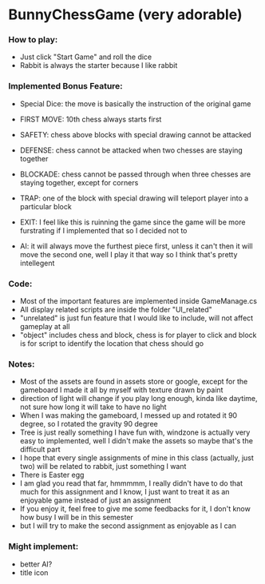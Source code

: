# BunnyChessGame (very adorable)

### How to play:
- Just click "Start Game" and roll the dice
- Rabbit is always the starter because I like rabbit

### Implemented Bonus Feature:
- Special Dice: the move is basically the instruction of the original game

- FIRST MOVE: 10th chess always starts first
- SAFETY: chess above blocks with special drawing cannot be attacked
- DEFENSE: chess cannot be attacked when two chesses are staying together
- BLOCKADE: chess cannot be passed through when three chesses are staying together, except for corners
- TRAP: one of the block with special drawing will teleport player into a particular block
- EXIT: I feel like this is ruinning the game since the game will be more furstrating if I implemented that so I decided not to
- AI: it will always move the furthest piece first, unless it can't then it will move the second one, well I play it that way so I think that's pretty intellegent

### Code:
- Most of the important features are implemented inside GameManage.cs
- All display related scripts are inside the folder "UI_related"
- "unrelated" is just fun feature that I would like to include, will not affect gameplay at all
- "object" includes chess and block, chess is for player to click and block is for script to identify the location that chess should go

### Notes:
- Most of the assets are found in assets store or google, except for the gameboard I made it all by myself with texture drawn by paint
- direction of light will change if you play long enough, kinda like daytime, not sure how long it will take to have no light
- When I was making the gameboard, I messed up and rotated it 90 degree, so I rotated the gravity 90 degree
- Tree is just really something I have fun with, windzone is actually very easy to implemented, well I didn't make the assets so maybe that's the difficult part
- I hope that every single assignments of mine in this class (actually, just two) will be related to rabbit, just something I want
- There is Easter egg
- I am glad you read that far, hmmmmm, I really didn't have to do that much for this assignment and I know, I just want to treat it as an enjoyable game instead of just an assignment
- If you enjoy it, feel free to give me some feedbacks for it, I don't know how busy I will be in this semester
- but I will try to make the second assignment as enjoyable as I can

### Might implement:
- better AI?
- title icon